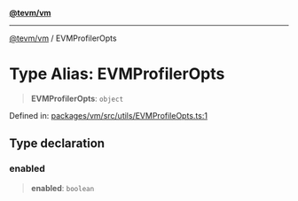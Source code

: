 [**@tevm/vm**](../README.md)

***

[@tevm/vm](../globals.md) / EVMProfilerOpts

# Type Alias: EVMProfilerOpts

> **EVMProfilerOpts**: `object`

Defined in: [packages/vm/src/utils/EVMProfileOpts.ts:1](https://github.com/evmts/tevm-monorepo/blob/main/packages/vm/src/utils/EVMProfileOpts.ts#L1)

## Type declaration

### enabled

> **enabled**: `boolean`
